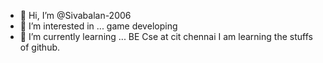- 👋 Hi, I’m @Sivabalan-2006
- 👀 I’m interested in ... game developing
- 🌱 I’m currently learning ... BE Cse at cit chennai 
I am learning the stuffs of github.


<!---
Sivabalan-2006/Sivabalan-2006 is a ✨ special ✨ repository because its `README.md` (this file) appears on your GitHub profile.
You can click the Preview link to take a look at your changes.
--->
